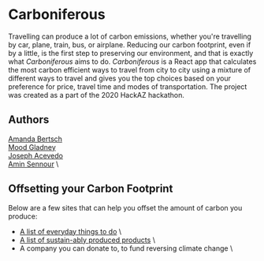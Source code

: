# Carboniferous

Travelling can produce a lot of carbon emissions, whether you're travelling by car, plane, train, bus, or airplane. Reducing our carbon footprint, even if by a little, is the first step to preserving our environment, and that is exactly what *Carboniferous* aims to do.  *Carboniferous* is a React app that calculates the most carbon efficient ways to travel from city to city using a mixture of different ways to travel and gives you the top choices based on your preference for price, travel time and modes of transportation. The project was created as a part of the 2020 HackAZ hackathon.


## Authors
[Amanda Bertsch](https://github.com/abertsch72) \
[Mood Gladney](https://github.com/Themood) \
[Joseph Acevedo](https://github.com/Joseph-Acevedo) \
[Amin Sennour](https://github.com/TheLoneWanderer4) \

## Offsetting your Carbon Footprint
Below are a few sites that can help you offset the amount of carbon you produce:
- [A list of everyday things to do](https://blogs.ei.columbia.edu/2018/12/27/35-ways-reduce-carbon-footprint/) \
- [A list of sustain-ably produced products](https://www.americanexpress.com/en-us/business/trends-and-insights/articles/going-green-2012-sustainable-products-to-reduce-your-carbon-footprint/) \
- A company you can donate to, to fund reversing climate change \



